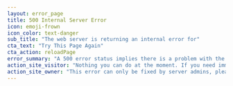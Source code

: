 ```yaml
---
layout: error_page
title: 500 Internal Server Error
icon: emoji-frown
icon_color: text-danger
sub_title: "The web server is returning an internal error for"
cta_text: "Try This Page Again"
cta_action: reloadPage
error_summary: "A 500 error status implies there is a problem with the web server's software causing it to malfunction."
action_site_visitor: "Nothing you can do at the moment. If you need immediate assistance, please send us an email instead. We apologize for any inconvenience."
action_site_owner: "This error can only be fixed by server admins, please contact your website provider."
---
```

